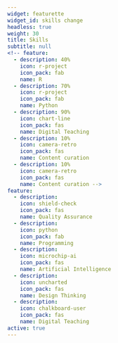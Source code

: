 ```yaml
---
widget: featurette
widget_id: skills change
headless: true
weight: 30
title: Skills
subtitle: null
<!-- feature:
  - description: 40%
    icon: r-project
    icon_pack: fab
    name: R
  - description: 70%
    icon: r-project
    icon_pack: fab
    name: Python
  - description: 90%
    icon: chart-line
    icon_pack: fas
    name: Digital Teaching
  - description: 10%
    icon: camera-retro
    icon_pack: fas
    name: Content curation
  - description: 10%
    icon: camera-retro
    icon_pack: fas
    name: Content curation -->
feature:
  - description: 
    icon: shield-check
    icon_pack: fas
    name: Quality Assurance
  - description: 
    icon: python
    icon_pack: fab
    name: Programming
  - description:
    icon: microchip-ai
    icon_pack: fas
    name: Artificial Intelligence
  - description:
    icon: uncharted
    icon_pack: fas
    name: Design Thinking
  - description:
    icon: chalkboard-user
    icon_pack: fas
    name: Digital Teaching   
active: true
---
```

